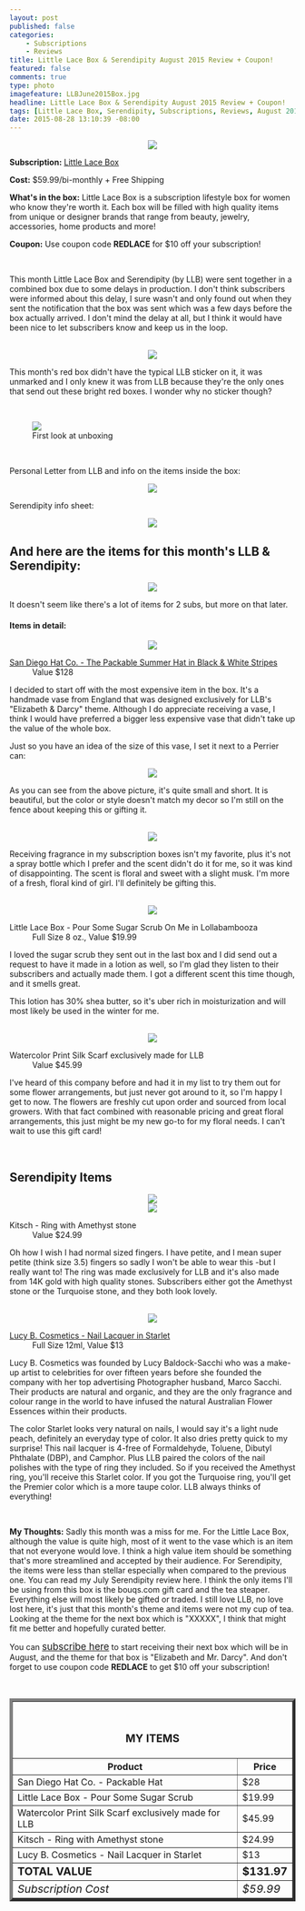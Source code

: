 ```yaml
---
layout: post
published: false
categories: 
    - Subscriptions
    - Reviews
title: Little Lace Box & Serendipity August 2015 Review + Coupon!
featured: false
comments: true
type: photo
imagefeature: LLBJune2015Box.jpg
headline: Little Lace Box & Serendipity August 2015 Review + Coupon!
tags: [Little Lace Box, Serendipity, Subscriptions, Reviews, August 2015]
date: 2015-08-28 13:10:39 -08:00
---
```


<center><img src='/images/LLBAugust2015Box.jpg'></center>

<p><b>Subscription:</b> <a href="http://littlelacebox.com?rfsn=93842.4b16b" target="_blank">Little Lace Box</a></p>
<p><b>Cost:</b> $59.99/bi-monthly + Free Shipping</p>
<p><b>What's in the box:</b> Little Lace Box is a subscription lifestyle box for women who know they're worth it. Each box will be filled with high quality items from unique or designer brands that range from beauty, jewelry, accessories, home products and more!</p>
<p><b>Coupon:</b> Use coupon code <b>REDLACE</b> for $10 off your subscription!</p>
<br>

<p>This month Little Lace Box and Serendipity (by LLB) were sent together in a combined box due to some delays in production. I don't think subscribers were informed about this delay, I sure wasn't and only found out when they sent the notification that the box was sent which was a few days before the box actually arrived. I don't mind the delay at all, but I think it would have been nice to let subscribers know and keep us in the loop.</p>
<br>

<center><img src='/images/LLBAugust2015Box.jpg'></center>
<p>This month's red box didn't have the typical LLB sticker on it, it was unmarked and I only knew it was from LLB because they're the only ones that send out these bright red boxes. I wonder why no sticker though?</p>
<br>

<figure>
      <img src='/images/LLBAugust2015OpenBox.jpg'>
      <figcaption>First look at unboxing</figcaption>
</figure>
<br>

<p>Personal Letter from LLB and info on the items inside the box:</p>
<center><img src='/images/LLBAugust2015Info.jpg'></center>

<p>Serendipity info sheet:</p>
<center><img src='/images/LLBAugust2015Info2.jpg'></center>

## And here are the items for this month's LLB & Serendipity:

<center><img src='/images/LLBAugust2015Items.jpg'></center>

<p>It doesn't seem like there's a lot of items for 2 subs, but more on that later.</p>

<H4>Items in detail:</H4>

<center><img src='/images/LLBAugust2015Vase.jpg'></center>

<DL>
<DT><a href="http://www.sandiegohat.com/store/women-s-ultrabraid-large-brim-visor.html" target="_blank">San Diego Hat Co. - The Packable Summer Hat in Black & White Stripes</a></DT>
<DD>Value $128</DD>
</DL>

<p>I decided to start off with the most expensive item in the box. It's a handmade vase from England that was designed exclusively for LLB's "Elizabeth & Darcy" theme. Although I do appreciate receiving a vase, I think I would have preferred a bigger less expensive vase that didn't take up the value of the whole box.</p>

<p>Just so you have an idea of the size of this vase, I set it next to a Perrier can:</p>
<center><img src='/images/LLBAugust2015Vase2.jpg'></center>

<p>As you can see from the above picture, it's quite small and short. It is beautiful, but the color or style doesn't match my decor so I'm still on the fence about keeping this or gifting it.</p> 
<br>

<center><img src='/images/LLBJune2015Perfume.jpg'></center>

<p>Receiving fragrance in my subscription boxes isn't my favorite, plus it's not a spray bottle which I prefer and the scent didn't do it for me, so it was kind of disappointing. The scent is floral and sweet with a slight musk. I'm more of a fresh, floral kind of girl. I'll definitely be gifting this.</p> 
<br>

<center><img src='/images/LLBAugust2015Lotion.jpg'></center>

<DL>
<DT>Little Lace Box - Pour Some Sugar Scrub On Me in Lollabambooza</DT>
<DD>Full Size 8 oz., Value $19.99</DD>
</DL>

<p>I loved the sugar scrub they sent out in the last box and I did send out a request to have it made in a lotion as well, so I'm glad they listen to their subscribers and actually made them. I got a different scent this time though, and it smells great.</p>

<p>This lotion has 30% shea butter, so it's uber rich in moisturization and will most likely be used in the winter for me.</p>
<br>

<center><img src='/images/LLBJune2015Bouqs.jpg'></center>

<DL>
<DT>Watercolor Print Silk Scarf exclusively made for LLB</DT>
<DD>Value $45.99</DD>
</DL>

<p>I've heard of this company before and had it in my list to try them out for some flower arrangements, but just never got around to it, so I'm happy I get to now. The flowers are freshly cut upon order and sourced from local growers. With that fact combined with reasonable pricing and great floral arrangements, this just might be my new go-to for my floral needs. I can't wait to use this gift card!</p>
<br>

## Serendipity Items
<center><img src='/images/LLBJune2015Ring.jpg'></center>
<center><img src='/images/LLBJune2015Ring2.jpg'></center>

<DL>
<DT>Kitsch - Ring with Amethyst stone</a></DT>
<DD>Value $24.99</DD>
</DL>

<p>Oh how I wish I had normal sized fingers. I have petite, and I mean super petite (think size 3.5) fingers so sadly I won't be able to wear this -but I really want to! The ring was made exclusively for LLB and it's also made from 14K gold with high quality stones. Subscribers either got the Amethyst stone or the Turquoise stone, and they both look lovely.</p>
<br>

<center><img src='/images/LLBJune2015NailPolish.jpg'></center>

<DL>
<DT><a href='http://www.lucybcosmetics.com/nails2.php#' target="_blank">Lucy B. Cosmetics - Nail Lacquer in Starlet</a></DT>
<DD>Full Size 12ml, Value $13</DD>
</DL>

<p>Lucy B. Cosmetics was founded by Lucy Baldock-Sacchi who was a make-up artist to celebrities for over fifteen years before she founded the company with her top advertising Photographer husband, Marco Sacchi. Their products are natural and organic, and they are the only fragrance and colour range in the world to have infused the natural Australian Flower Essences within their products.</p>
<p>The color Starlet looks very natural on nails, I would say it's a light nude peach, definitely an everyday type of color. It also dries pretty quick to my surprise! This nail lacquer is 4-free of Formaldehyde, Toluene, Dibutyl Phthalate (DBP), and Camphor. Plus LLB paired the colors of the nail polishes with the type of ring they included. So if you received the Amethyst ring, you'll receive this Starlet color. If you got the Turquoise ring, you'll get the Premier color which is a more taupe color. LLB always thinks of everything!</p>
<br>

<p><i class="icon-exclamation-sign"></i><b> My Thoughts:</b> Sadly this month was a miss for me. For the Little Lace Box, although the value is quite high, most of it went to the vase which is an item that not everyone would love. I think a high value item should be something that's more streamlined and accepted by their audience. For Serendipity, the items were less than stellar especially when compared to the previous one. You can read my July Serendipity review here. I think the only items I'll be using from this box is the bouqs.com gift card and the tea steaper. Everything else will most likely be gifted or traded. I still love LLB, no love lost here, it's just that this month's theme and items were not my cup of tea. Looking at the theme for the next box which is "XXXXX", I think that might fit me better and hopefully curated better.</p>

<p>You can <a href="http://littlelacebox.com?rfsn=93842.4b16b" target="_blank"><big>subscribe here</big></a> to start receiving their next box which will be in August, and the theme for that box is "Elizabeth and Mr. Darcy". And don't forget to use coupon code <b>REDLACE</b> to get $10 off your subscription!</p>

<br>

<TABLE  BORDER="5">
   <TR>
      <TH COLSPAN="2">
         <H3><BR><center>MY ITEMS</center></H3>
      </TH>
   </TR>
      <TH>Product</TH>
      <TH>Price</TH>
  <TR>
      <TD>San Diego Hat Co. - Packable Hat</TD>
      <TD>$28</TD>
   </TR>
   <TR>
      <TD>Little Lace Box - Pour Some Sugar Scrub</TD>
      <TD>$19.99</TD>
   </TR>
   <TR>
      <TD>Watercolor Print Silk Scarf exclusively made for LLB</TD>
      <TD>$45.99</TD>
   </TR>
   <TR>
      <TD>Kitsch - Ring with Amethyst stone</TD>
      <TD>$24.99</TD>
   </TR>
   <TR>
      <TD>Lucy B. Cosmetics - Nail Lacquer in Starlet</TD>
      <TD>$13</TD>
   </TR>
   <TR>
      <TD><b><big>TOTAL VALUE</big></b></TD>
      <TD><b><big>$131.97</big></b></TD>
   </TR>
   <TR>
      <TD><i><big>Subscription Cost</big></i></TD>
      <TD><i><big>$59.99</big></i></TD>
   </TR>
</TABLE>
